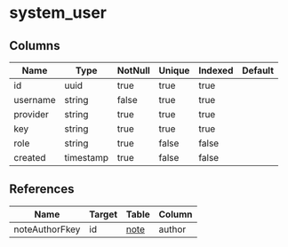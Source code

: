 <!-- Generated File -->
# system_user

## Columns

| Name                         | Type               | NotNull| Unique | Indexed  | Default
|------------------------------|--------------------|--------|--------|----------|--------------------
| id                           | uuid               | true   | true   | true     |
| username                     | string             | false  | true   | true     |
| provider                     | string             | true   | true   | true     |
| key                          | string             | true   | true   | true     |
| role                         | string             | true   | false  | false    |
| created                      | timestamp          | true   | false  | false    |

## References

| Name                         | Target             | Table                                  | Column
|------------------------------|--------------------|----------------------------------------|--------------------
| noteAuthorFkey               | id                 | [note](DatabaseTableNoteRow)           | author
